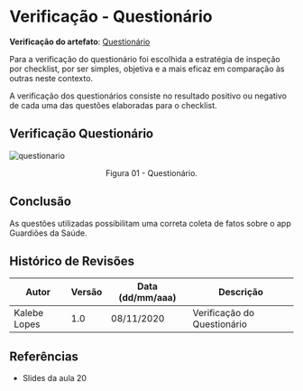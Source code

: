 # Verificação - Questionário
**Verificação do artefato**: [Questionário](https://requisitos-de-software.github.io/2020.1-GuardioesdaSaude/elicitacao/elicitacao_tecnicas/questionario/)

Para a verificação do questionário foi escolhida a estratégia de inspeção por checklist, por ser simples, objetiva e a mais eficaz em comparação às outras neste contexto.

A verificação dos questionários consiste no resultado positivo ou negativo de cada uma das questões elaboradas para o checklist. 

## Verificação Questionário

![questionario](https://user-images.githubusercontent.com/44823367/98487682-25d69c00-2203-11eb-8198-2f2bd1497640.png)


<p align='center'>Figura 01 - Questionário. </p> 

## Conclusão

As questões utilizadas possibilitam uma correta coleta de fatos sobre o app Guardiões da Saúde.

## Histórico de Revisões

| Autor | Versão | Data (dd/mm/aaa) | Descrição
|-------|--------|------------------|----------
|Kalebe Lopes | 1.0 | 08/11/2020 | Verificação do Questionário


## Referências

* Slides da aula 20